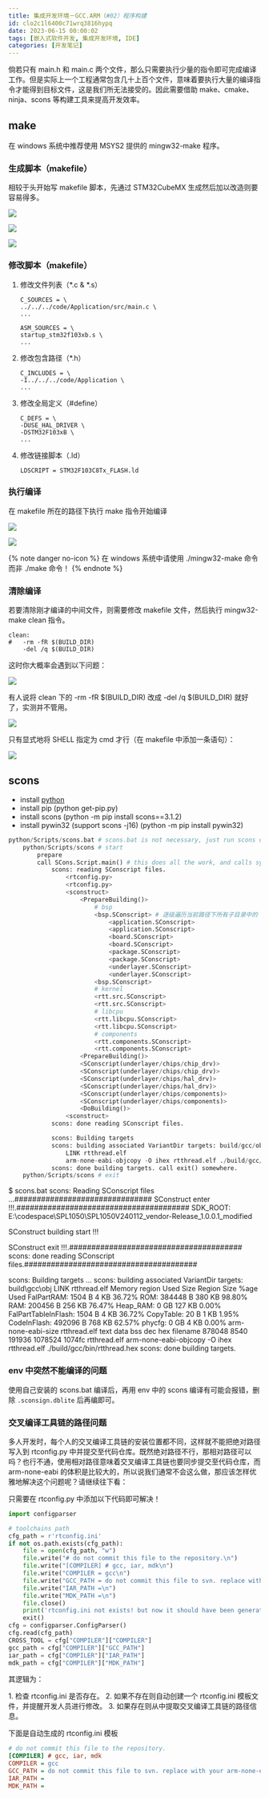 ```yaml
---
title: 集成开发环境－GCC.ARM（#02）程序构建
id: clo2c1l6400c71wrq3816hypq
date: 2023-06-15 00:00:02
tags: [嵌入式软件开发, 集成开发环境, IDE]
categories: [开发笔记]
---
```


倘若只有 main.h 和 main.c 两个文件，那么只需要执行少量的指令即可完成编译工作。但是实际上一个工程通常包含几十上百个文件，意味着要执行大量的编译指令才能得到目标文件，这是我们所无法接受的。因此需要借助 make、cmake、ninja、scons 等构建工具来提高开发效率。

<!-- more -->

## make

在 windows 系统中推荐使用 MSYS2 提供的 mingw32-make 程序。

### 生成脚本（makefile）

相较于头开始写 makefile 脚本，先通过 STM32CubeMX 生成然后加以改造则要容易得多。

![](GenerateMakefileByCubeMX.0.png)

![](GenerateMakefileByCubeMX.1.png)

![](GenerateMakefileByCubeMX.2.png)

### 修改脚本（makefile）

1. 修改文件列表（*.c & *.s）
   ```
   C_SOURCES = \
   ../../../code/Application/src/main.c \
   ...
   ```
   ```
   ASM_SOURCES = \
   startup_stm32f103xb.s \
   ...
   ```
2. 修改包含路径（*.h）
   ```
   C_INCLUDES = \
   -I../../../code/Application \
   ...
   ```
3. 修改全局定义（#define）
   ```
   C_DEFS = \
   -DUSE_HAL_DRIVER \
   -DSTM32F103xB \
   ...
   ```
4. 修改链接脚本（.ld）
   ```
   LDSCRIPT = STM32F103C8Tx_FLASH.ld
   ```

### 执行编译

在 makefile 所在的路径下执行 make 指令开始编译

![](make.build.png)

![](make.where.png)

{% note danger no-icon %}
在 windows 系统中请使用 ./mingw32-make 命令而非 ./make 命令！
{% endnote %}

### 清除编译

若要清除刚才编译的中间文件，则需要修改 makefile 文件，然后执行 mingw32-make clean 指令。

```
clean:
#   -rm -fR $(BUILD_DIR)
    -del /q $(BUILD_DIR)
```

这时你大概率会遇到以下问题：

![](make.clean.fail1.png)

有人说将 clean 下的 -rm -fR $(BUILD_DIR) 改成 -del /q $(BUILD_DIR) 就好了，实测并不管用。

![](make.clean.fail2.png)

只有显式地将 SHELL 指定为 cmd 才行（在 makefile 中添加一条语句）：

![](make.clean.shell.png)

## scons

- install [python](https://www.python.org/downloads/)
- install pip (python get-pip.py)
- install scons (python -m pip install scons==3.1.2)
- install pywin32 (support scons -j16) (python -m pip install pywin32)

```py
python/Scripts/scons.bat # scons.bat is not necessary, just run scons directly.
    python/Scripts/scons # start
        prepare
        call SCons.Script.main() # this does all the work, and calls sys.exit with the proper exit status when done.
            scons: reading SConscript files.
                <rtconfig.py>
                <rtconfig.py>
                <sconstruct>
                    <PrepareBuilding()>
                        # bsp
                        <bsp.SConscript> # 逐级遍历当前路径下所有子目录中的 SConscript 脚本
                            <application.SConscript>
                            <application.SConscript>
                            <board.SConscript>
                            <board.SConscript>
                            <package.SConscript>
                            <package.SConscript>
                            <underlayer.SConscript>
                            <underlayer.SConscript>
                        <bsp.SConscript>
                        # kernel
                        <rtt.src.SConscript>
                        <rtt.src.SConscript>
                        # libcpu
                        <rtt.libcpu.SConscript>
                        <rtt.libcpu.SConscript>
                        # components
                        <rtt.components.SConscript>
                        <rtt.components.SConscript>
                    <PrepareBuilding()>
                    <SConscript(underlayer/chips/chip_drv)>
                    <SConscript(underlayer/chips/chip_drv)>
                    <SConscript(underlayer/chips/hal_drv)>
                    <SConscript(underlayer/chips/hal_drv)>
                    <SConscript(underlayer/chips/components)>
                    <SConscript(underlayer/chips/components)>
                    <DoBuilding()>
                <sconstruct>
            scons: done reading SConscript files.

            scons: Building targets
            scons: building associated VariantDir targets: build/gcc/obj
                LINK rtthread.elf
                arm-none-eabi-objcopy -O ihex rtthread.elf ./build/gcc/bin/rtthread.hex
            scons: done building targets. call exit() somewhere.
    python/Scripts/scons # exit
```

$ scons.bat
scons: Reading SConscript files ...###############################
SConstruct enter !!!.#######################################
SDK_ROOT: E:\codespace\SPL1050\SPL1050V240112_vendor-Release_1.0.0.1_modified





SConstruct building start !!!



SConstruct exit !!!.#######################################
scons: done reading SConscript files.#######################################


scons: Building targets ...
scons: building associated VariantDir targets: build\gcc\obj
LINK rtthread.elf
Memory region         Used Size  Region Size  %age Used
      FalPartRAM:        1504 B         4 KB     36.72%
             ROM:      384448 B       380 KB     98.80%
             RAM:      200456 B       256 KB     76.47%
        Heap_RAM:          0 GB       127 KB      0.00%
FalPartTableInFlash:        1504 B         4 KB     36.72%
       CopyTable:          20 B         1 KB      1.95%
     CodeInFlash:      492096 B       768 KB     62.57%
          phycfg:          0 GB         4 KB      0.00%
arm-none-eabi-size rtthread.elf
   text    data     bss     dec     hex filename
 878048    8540  191936 1078524  1074fc rtthread.elf
arm-none-eabi-objcopy -O ihex rtthread.elf ./build/gcc/bin/rtthread.hex
scons: done building targets.


### env 中突然不能编译的问题

使用自己安装的 scons.bat 编译后，再用 env 中的 scons 编译有可能会报错，删除 `.sconsign.dblite` 后再编即可。


### 交叉编译工具链的路径问题

多人开发时，每个人的交叉编译工具链的安装位置都不同，这样就不能把绝对路径写入到 rtconfig.py 中并提交至代码仓库。既然绝对路径不行，那相对路径可以吗？也行不通，使用相对路径意味着交叉编译工具链也要同步提交至代码仓库，而 arm-none-eabi 的体积是比较大的，所以说我们通常不会这么做，那应该怎样优雅地解决这个问题呢？请继续往下看：

只需要在 rtconfig.py 中添加以下代码即可解决！

```py rtconfig.py
import configparser

# toolchains path
cfg_path = r'rtconfig.ini'
if not os.path.exists(cfg_path):
    file = open(cfg_path, "w")
    file.write("# do not commit this file to the repository.\n")
    file.write("[COMPILER] # gcc, iar, mdk\n")
    file.write("COMPILER = gcc\n")
    file.write("GCC_PATH = do not commit this file to svn. replace with your arm-none-eabi-gcc path here in \'rtconfig.ini\'. (i.e. d:\\arm-none-eabi-10.3-2021.10\\bin)\n")
    file.write("IAR_PATH =\n")
    file.write("MDK_PATH =\n")
    file.close()
    print('rtconfig.ini not exists! but now it should have been generated automatically, you need to fill in some informations. greetings from liujitong.')
    exit()
cfg = configparser.ConfigParser()
cfg.read(cfg_path)
CROSS_TOOL = cfg["COMPILER"]["COMPILER"]
gcc_path = cfg["COMPILER"]["GCC_PATH"]
iar_path = cfg["COMPILER"]["IAR_PATH"]
mdk_path = cfg["COMPILER"]["MDK_PATH"]
```

其逻辑为：

1\. 检查 rtconfig.ini 是否存在。
2\. 如果不存在则自动创建一个 rtconfig.ini 模板文件，并提醒开发人员进行修改。
3\. 如果存在则从中提取交叉编译工具链的路径信息。

下面是自动生成的 rtconfig.ini 模板

```ini rtconfig.ini
# do not commit this file to the repository.
[COMPILER] # gcc, iar, mdk
COMPILER = gcc
GCC_PATH = do not commit this file to svn. replace with your arm-none-eabi-gcc path here in 'rtconfig.ini'. (i.e. d:\\arm-none-eabi-10.3-2021.10\\bin)
IAR_PATH =
MDK_PATH =
```

